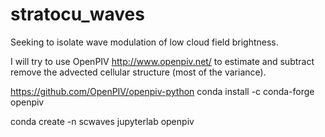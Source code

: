 # stratocu_waves
Seeking to isolate wave modulation of low cloud field brightness. 

I will try to use OpenPIV http://www.openpiv.net/ to estimate and subtract remove the advected cellular structure (most of the variance). 

https://github.com/OpenPIV/openpiv-python
conda install -c conda-forge openpiv

conda create -n scwaves jupyterlab openpiv
